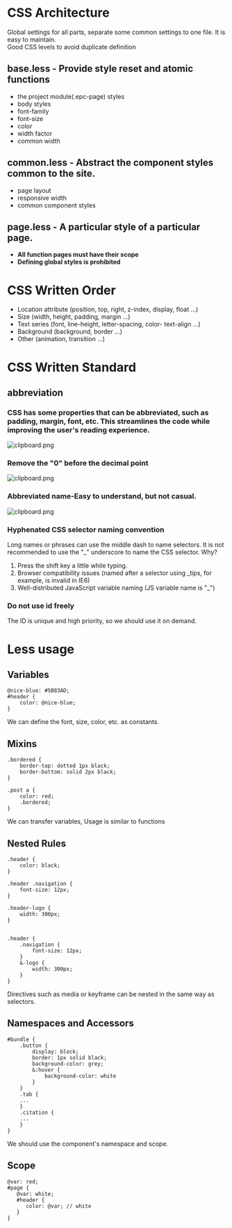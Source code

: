 # CSS Architecture
Global settings for all parts, separate some common settings to one file. It is easy to maintain.  
Good CSS levels to avoid duplicate definition
## base.less - Provide style reset and atomic functions
- the project module(.epc-page) styles
- body styles
- font-family
- font-size
- color
- width factor
- common width
## common.less - Abstract the component styles common to the site.
- page layout
- responsive width
- common component styles
## page.less - A particular style of a particular page.
- **All function pages must have their scope**
- **Defining global styles is prohibited**

# CSS Written Order 
- Location attribute (position, top, right, z-index, display, float ...)
- Size (width, height, padding, margin ...)
- Text series (font, line-height, letter-spacing, color- text-align ...)
- Background (background, border ...)
- Other (animation, transition ...)

# CSS Written Standard
## abbreviation
### CSS has some properties that can be abbreviated, such as padding, margin, font, etc. This streamlines the code while improving the user's reading experience.

![clipboard.png](https://wheeler-front-end.oss-cn-beijing.aliyuncs.com/css1.png)

### Remove the "0" before the decimal point

![clipboard.png](https://wheeler-front-end.oss-cn-beijing.aliyuncs.com/css2.png)  

### Abbreviated name-Easy to understand, but not casual.

![clipboard.png](https://wheeler-front-end.oss-cn-beijing.aliyuncs.com/css3.png)

### Hyphenated CSS selector naming convention
Long names or phrases can use the middle dash to name selectors.
It is not recommended to use the "_" underscore to name the CSS selector. Why?
1. Press the shift key a little while typing.
2. Browser compatibility issues (named after a selector using _tips, for example, is invalid in IE6)
3. Well-distributed JavaScript variable naming (JS variable name is "_")

### Do not use id freely
The ID is unique and high priority, so we should use it on demand.

# Less usage
## Variables
```
@nice-blue: #5B83AD;
#header {
	color: @nice-blue;
}
```
We can define the font, size, color, etc. as constants.

## Mixins
```
.bordered {
	border-top: dotted 1px black;
	border-bottom: solid 2px black;
}

.post a {
	color: red;
	.bordered;
}
```
We can transfer variables, Usage is similar to functions

## Nested Rules
```
.header {
	color: black;
}

.header .navigation {
	font-size: 12px;
}

.header-logo {
	width: 300px;
}


.header {
	.navigation {
		font-size: 12px;
	}
	&-logo {
		width: 300px;
	}
}
```
Directives such as media or keyframe can be nested in the same way as selectors. 

## Namespaces and Accessors
```
#bundle {
	.button {
		display: block;
		border: 1px solid black;
		background-color: grey;
		&:hover {
			background-color: white
		}
	}
	.tab {
	...
	}
	.citation {
	...
	}
}
```
We should use the component's namespace and scope.

## Scope
```
@var: red;
#page {
   @var: white;
   #header {
      color: @var; // white
   }
}
```
